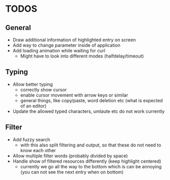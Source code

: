 # TODOS

## General
- Draw additional information of highlighted entry on screen
- Add way to change parameter inside of application
- Add loading animation while waiting for curl
  - Might have to look into different modes (halfdelay/timeout)

## Typing
- Allow better typing
  - correctly show cursor
  - enable cursor movement with arrow keys or similar
  - general things, like copy/paste, word deletion etc (what is expected of an editor)
- Update the allowed typed characters, umlaute etc do not work currently

## Filter
- Add fuzzy search
  - with this also split filtering and output, so that these do not need to know each other
- Allow multiple filter words (probably divided by space)
- Handle show of filtered resources differently (keep highlight centered)
  - currently we go all the way to the bottom which is can be annoying (you can not see the next entry when on bottom)
